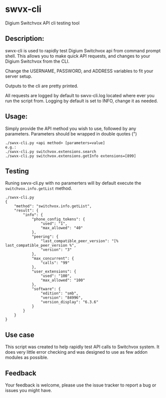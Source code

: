 # swvx-cli
Digium Switchvox API cli testing tool 

## Description: 
swvx-cli is used to rapidly test Digium Switchvox api from command prompt shell.
This allows you to make quick API requests, and changes to your Digium Switchvox from the CLI.

Change the USERNAME, PASSWORD, and ADDRESS variables to fit your server setup.

Outputs to the cli are pretty printed. 

All requests are logged by default to swvx-cli.log located where ever you run the script from.
Logging by default is set to INFO, change it as needed.

## Usage:
Simply provide the API method you wish to use, followed by any parameters. Parameters should be wrapped in double quotes (")

    ./swvx-cli.py <api method> [parameters=value]
    e.g.: 
    ./swvx-cli.py switchvox.extensions.search
    ./swvx-cli.py switchvox.extensions.getInfo extensions=[899]

## Testing
Runing swvx-cli.py with no paramerters will by default execute the `switchvox.info.getList` method.

    ./swvx-cli.py
    {
        "method": "switchvox.info.getList",
        "result": {
            "info": {
                "phone_config_tokens": {
                    "used": "1",
                    "max_allowed": "40"
                },
                "peering": {
                    "last_compatible_peer_version": "[% last_compatible_peer_version %",
                    "version": "3"
                },
                "max_concurrent": {
                    "calls": "99"
                },
                "user_extensions": {
                    "used": "100",
                    "max_allowed": "100"
                },
                "software": {
                    "edition": "smb",
                    "version": "84996",
                    "version_display": "6.3.6"
                }
            }
        }
    }


## Use case
This script was created to help rapidly test API calls to Switchvox system. It does very little error checking and was designed to use as few addon modules as possible. 

## Feedback
Your feedback is welcome, please use the issue tracker to report a bug or issues you might have.
